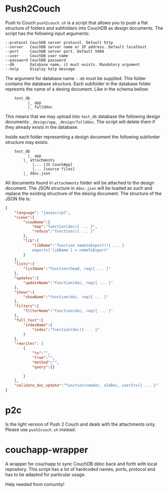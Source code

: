 # Push2Couch
Push to Couch `push2couch.sh` is a script that allows you to push a flat structure of folders and subfolders into CouchDB as design documents.
The script has the following input arguments:

```
--protocol CouchDB server protocol. Default http
--server   CouchDB server name or IP address. Default localhost
--port     CouchDB server port. Default 5984
--user     CouchDB user name
--password CouchDB password	
--db       Database name, it must exists. Mandatory argument
--help     Display help message
```

The argument for database name `--db` must be supplied. This folder contains the database structure. Each subfolder in the database folder 
represnts the name of a desing document. Like in the schema bellow:

```
	test_db
	      |_ app
	      |_ fullddoc
```

This means that we may upload into `test_db` database the following design documents: `_design/app`, `_design/fullddoc`.
The script will delete them if they already exists in the database.

Inside each folder representing a design document the following subforder structure may exists:

```
	test_db
	      |_ app
		|_ attachments
			|... [JS CouchApp]
			|... [source files]
		|_ ddoc.json	      
```

All documents found in `attachments` folder will be attached to the design document. The JSON structure in `ddoc.json` will be loaded as such and replace the existing structrure of the desing document. The structure of the JSON file is:
```json
{
	"language": "javascript",
	"views":{
		"viewName":{
			"map":"function(doc){ ... }",
			"reduce":"function(){ ... }"
		},
		"lib":{
			"libName":"function nametoExport(){ ... } 
			exports['libName'] = nameToExport"
		}
	},
	"lists":{
		"listName":"function(head, req){ ... }"
	},
	"updates":{
		"updateName":"function(doc, req){ ... }"
	},
	"shows":{
		"showName":"function(doc, req){ ... }"
	},
	"filters":{
		"filterName":"function(doc, req){ ... }"
	},
	"full_text":{
		"indexName":{
			"index":"function(doc){ ... }"
		}
	},
	"rewrites": [
		{
			"to":"",
			"from":"",
			"method":"",
			"query":{}

		} 
	],
	"validate_doc_update":"function(newDoc, oldDoc, userCtx){ ... }"
}
```

# p2c
Is the light version of Push 2 Couch and deals with the attachments only. Please use `push2couch.sh` instead.

# couchapp-wrapper
A wrapper for couchapp to sync CouchDB ddoc back and forth with local repository. This script has a lot of hardcoded names, ports, protocol and has to be adapted for particular usage.  

Help needed from comunity!
